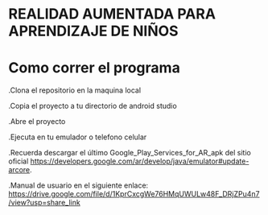 # REALIDAD AUMENTADA PARA APRENDIZAJE DE NIÑOS


# Como correr el programa
 
.Clona el repositorio en la maquina local

.Copia el proyecto a tu directorio de android studio

.Abre el proyecto

.Ejecuta en tu emulador o telefono celular

.Recuerda descargar el último Google_Play_Services_for_AR_apk del sitio oficial https://developers.google.com/ar/develop/java/emulator#update-arcore.

.Manual de usuario en el siguiente enlace: https://drive.google.com/file/d/1KprCxcgWe76HMqUWULw48F_DRjZPu4n7/view?usp=share_link
